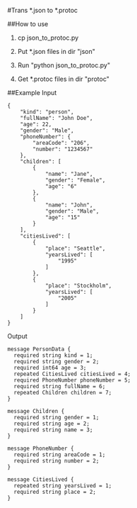 #Trans *.json to *.protoc

##How to use

1. cp json_to_protoc.py 

2. Put *.json files in dir "json"

3. Run "python json_to_protoc.py"

4. Get *.protoc files in dir "protoc"


##Example
Input

	{
	    "kind": "person",
	    "fullName": "John Doe",
	    "age": 22,
	    "gender": "Male",
	    "phoneNumber": {
	        "areaCode": "206",
	        "number": "1234567"
	    },
	    "children": [
	        {
	            "name": "Jane",
	            "gender": "Female",
	            "age": "6"
	        },
	        {
	            "name": "John",
	            "gender": "Male",
	            "age": "15"
	        }
	    ],
	    "citiesLived": [
	        {
	            "place": "Seattle",
	            "yearsLived": [
	                "1995"
	            ]
	        },
	        {
	            "place": "Stockholm",
	            "yearsLived": [
	                "2005"
	            ]
	        }
	    ]
	}
	
Output

	message PersonData {
	  required string kind = 1;
	  required string gender = 2;
	  required int64 age = 3;
	  repeated CitiesLived citiesLived = 4;
	  required PhoneNumber phoneNumber = 5;
	  required string fullName = 6;
	  repeated Children children = 7;
	}
	
	message Children {
	  required string gender = 1;
	  required string age = 2;
	  required string name = 3;
	}
	
	message PhoneNumber {
	  required string areaCode = 1;
	  required string number = 2;
	}
	
	message CitiesLived {
	  repeated string yearsLived = 1;
	  required string place = 2;
	}